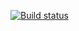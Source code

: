 [![Build status](https://ci.appveyor.com/api/projects/status/t9lv8mycwa6itaj1/branch/master?svg=true)](https://ci.appveyor.com/project/Marifad/patterns2-testmode/branch/master)
